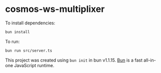 # cosmos-ws-multiplixer

To install dependencies:

```bash
bun install
```

To run:

```bash
bun run src/server.ts
```

This project was created using `bun init` in bun v1.1.15. [Bun](https://bun.sh) is a fast all-in-one JavaScript runtime.
